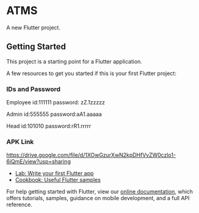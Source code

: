 # ATMS

A new Flutter project.

## Getting Started

This project is a starting point for a Flutter application.

A few resources to get you started if this is your first Flutter project:
### IDs and Password
Employee
id:111111
password: zZ.1zzzzz

Admin
id:555555
password:aA1.aaaaa

Head
id:101010
password:rR1.rrrrr

### APK Link
https://drive.google.com/file/d/1XOwGzurXwN2kpDHfVvZW0czlo1-6iQmE/view?usp=sharing


- [Lab: Write your first Flutter app](https://flutter.dev/docs/get-started/codelab)
- [Cookbook: Useful Flutter samples](https://flutter.dev/docs/cookbook)

For help getting started with Flutter, view our
[online documentation](https://flutter.dev/docs), which offers tutorials,
samples, guidance on mobile development, and a full API reference.
